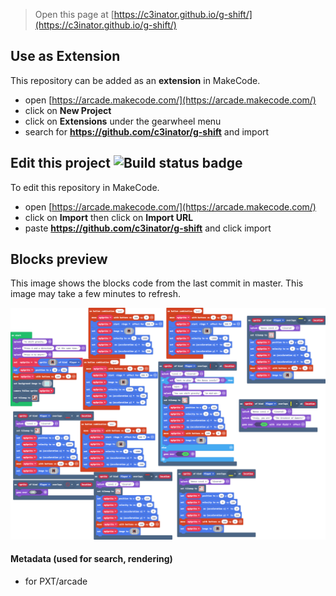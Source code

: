  


> Open this page at [https://c3inator.github.io/g-shift/](https://c3inator.github.io/g-shift/)

## Use as Extension

This repository can be added as an **extension** in MakeCode.

* open [https://arcade.makecode.com/](https://arcade.makecode.com/)
* click on **New Project**
* click on **Extensions** under the gearwheel menu
* search for **https://github.com/c3inator/g-shift** and import

## Edit this project ![Build status badge](https://github.com/c3inator/g-shift/workflows/MakeCode/badge.svg)

To edit this repository in MakeCode.

* open [https://arcade.makecode.com/](https://arcade.makecode.com/)
* click on **Import** then click on **Import URL**
* paste **https://github.com/c3inator/g-shift** and click import

## Blocks preview

This image shows the blocks code from the last commit in master.
This image may take a few minutes to refresh.

![A rendered view of the blocks](https://github.com/c3inator/g-shift/raw/master/.github/makecode/blocks.png)

#### Metadata (used for search, rendering)

* for PXT/arcade
<script src="https://makecode.com/gh-pages-embed.js"></script><script>makeCodeRender("{{ site.makecode.home_url }}", "{{ site.github.owner_name }}/{{ site.github.repository_name }}");</script>
